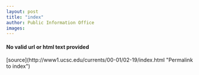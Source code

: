 ```yaml
---
layout: post
title: "index"
author: Public Information Office
images:
---
```


<h4>No valid url or html text provided</h4>
[source](http://www1.ucsc.edu/currents/00-01/02-19/index.html "Permalink to index")
